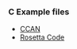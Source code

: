 ### C Example files

- [CCAN](https://ccodearchive.net/list.html)
- [Rosetta Code](https://rosettacode.org/wiki/Category:C)
